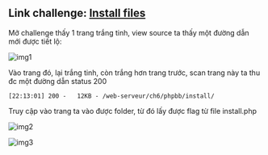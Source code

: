 ## Link challenge: [Install files](https://www.root-me.org/en/Challenges/Web-Server/Install-files)

Mở challenge thấy 1 trang trắng tinh, view source ta thấy một đường dẫn mới được tiết lộ:

![img1](https://i.imgur.com/UI8dkrF.png)

Vào trang đó, lại trắng tinh, còn trắng hơn trang trước, scan trang này ta thu đc một đường dẫn status 200
```
[22:13:01] 200 -   12KB - /web-serveur/ch6/phpbb/install/                   

```

Truy cập vào trang ta vào được folder, từ đó lấy được flag từ file install.php

![img2](https://i.imgur.com/oBI4t2X.png)

![img3](https://i.imgur.com/F1B0QuW.png)